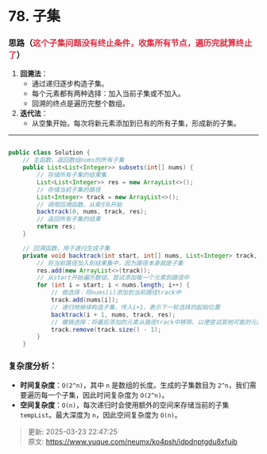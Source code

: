 # 78. 子集

### 思路（<font style="color:#DF2A3F;">这个子集问题没有终止条件，收集所有节点，遍历完就算终止了</font>）
1. **回溯法**：
    - 通过递归逐步构造子集。
    - 每个元素都有两种选择：加入当前子集或不加入。
    - 回溯的终点是遍历完整个数组。
2. **迭代法**：
    - 从空集开始，每次将新元素添加到已有的所有子集，形成新的子集。

---

```java

public class Solution {
    // 主函数，返回数组nums的所有子集
    public List<List<Integer>> subsets(int[] nums) {
        // 存储所有子集的结果集
        List<List<Integer>> res = new ArrayList<>();
        // 存储当前子集的路径
        List<Integer> track = new ArrayList<>();
        // 调用回溯函数，从索引0开始
        backtrack(0, nums, track, res);
        // 返回所有子集的结果
        return res;
    }

    // 回溯函数，用于递归生成子集
    private void backtrack(int start, int[] nums, List<Integer> track, List<List<Integer>> res) {
        // 将当前路径加入到结果集中，因为路径本身就是子集
        res.add(new ArrayList<>(track));
        // 从start开始遍历数组，尝试添加每一个元素到路径中
        for (int i = start; i < nums.length; i++) {
            // 做选择：将nums[i]添加到当前路径track中
            track.add(nums[i]);
            // 递归地继续构造子集，传入i+1，表示下一轮选择的起始位置
            backtrack(i + 1, nums, track, res);
            // 撤销选择：将最后添加的元素从路径track中移除，以便尝试其他可能的元素
            track.remove(track.size() - 1);
        }
    }
```

### 复杂度分析：
+ **时间复杂度**：`O(2^n)`，其中 `n` 是数组的长度。生成的子集数目为 `2^n`，我们需要遍历每一个子集，因此时间复杂度为 `O(2^n)`。
+ **空间复杂度**：`O(n)`，每次递归时会使用额外的空间来存储当前的子集 `tempList`。最大深度为 `n`，因此空间复杂度为 `O(n)`。







> 更新: 2025-03-23 22:47:25  
> 原文: <https://www.yuque.com/neumx/ko4psh/idpdnptgdu8xfuib>
